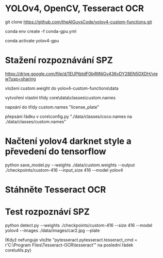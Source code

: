 # YOLOv4, OpenCV, Tesseract OCR

git clone https://github.com/theAIGuysCode/yolov4-custom-functions.git

conda env create -f conda-gpu.yml

conda activate yolov4-gpu

# Stažení rozpoznávání SPZ

https://drive.google.com/file/d/1EUPtbtdF0bjRtNjGv436vDY28EN5DXDH/view?usp=sharing

vložení custom.weight do yolov4-custom-functions\data

vytvoření vlastní třídy core\data\classes\custom.names

napsání do třídy custom.names "license_plate"

přepsání řádku v core\config.py "./data/classes/coco.names na ./data/classes/custom.names"

# Načtení yolov4 darknet style a převedení do tensorflow

python save_model.py --weights ./data/custom.weights --output ./checkpoints/custom-416 --input_size 416 --model yolov4 

# Stáhněte Tesseract OCR

# Test rozpoznáví SPZ
 
 python detect.py --weights ./checkpoints/custom-416 --size 416 --model yolov4 --images ./data/images/car2.jpg --plate

 (Když nefunguje vložte "pytesseract.pytesseract.tesseract_cmd = r'C:\Program Files\Tesseract-OCR\tesseract'" na poslední řádek core\utils.py)

